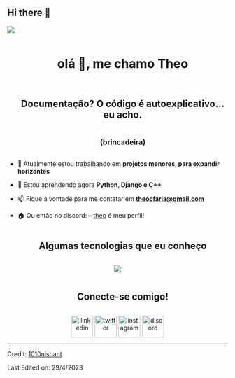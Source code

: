 ## Hi there 👋

<!--horizontal divider(gradiant)-->
<img src="https://user-images.githubusercontent.com/73097560/115834477-dbab4500-a447-11eb-908a-139a6edaec5c.gif">

<div id="user-content-toc">
  <ul align="center">
    <summary><h1 style="display: inline-block">olá 👋, me chamo Theo</h1></summary>
  </ul>
</div>

<!--h2 without bottom border-->
<div id="user-content-toc">
  <ul align="center">
    <summary><h2 style="display: inline-block">Documentação? O código é autoexplicativo... eu acho.</h2></summary>
    <h3 style="display: inline-block">(brincadeira)</h3>
  </ul>
</div>


<!--Intro start-->
- 🔭 Atualmente estou trabalhando em **projetos menores, para expandir horizontes**

- 🌱 Estou aprendendo agora **Python, Django e C++**

- 📫 Fique à vontade para me contatar em **theocfaria@gmail.com**

- 🏠 Ou então no discord: –  [theo](https://discordapp.com/users/397109855380307977) é meu perfil!
<!--Intro end-->


<!--h1 without bottom border-->
<div id="user-content-toc">
  <ul align="center">
    <summary><h2 style="display: inline-block">Algumas tecnologias que eu conheço</h2></summary>
  </ul>
</div>
<!--tech stack icons-->
<p align="center">
  <a href="https://skillicons.dev">
    <img src="https://skillicons.dev/icons?i=git,cpp,css,discord,github,html,py,vscode,&perline=14" />
  </a>
</p>


<!-- Connect with me -->
<!--h2 without bottom border-->
<div id="user-content-toc">
  <ul align="center">
    <summary><h2 style="display: inline-block">Conecte-se comigo!</h2></summary>
  </ul>
</div>

<!--icons and links-->
<p align="center">
<a href="https://www.linkedin.com/in/theo-faria-100009340/" target="blank"><img align="center" src="https://user-images.githubusercontent.com/88904952/234979284-68c11d7f-1acc-4f0c-ac78-044e1037d7b0.png" alt="linkedin" height="50" width="50" /></a>
<a href="https://x.com/theosieg" target="blank"><img align="center" src="https://imgs.search.brave.com/EeEkXcC7xhqVy5yXSkNuqW6tbYgf9JCSLbQZHDEB3_s/rs:fit:860:0:0:0/g:ce/aHR0cHM6Ly9zMi10/ZWNodHVkby5nbGJp/bWcuY29tL2Y1SzZG/WG5DbVpuUnZpajJT/TnNyWlNuOUlzbz0v/NjAweDAvZmlsdGVy/czpxdWFsaXR5KDcw/KS9odHRwczovL2ku/czMuZ2xiaW1nLmNv/bS92MS9BVVRIXzA4/ZmJmNDhiYzA1MjQ4/Nzc5NDNmZTg2ZTQz/MDg3ZTdhL2ludGVy/bmFsX3Bob3Rvcy9i/cy8yMDIzL2UvRC82/ZTI0dmJRU2FSQkcy/U2NJTktJUS9pbWFn/ZW0tNi5qcGc" alt="twitter" height="50" width="50" /></a> 
<a href="https://www.instagram.com/theofaria_/" target="blank"><img align="center" src="https://user-images.githubusercontent.com/88904952/234981169-2dd1e58f-4b7e-468c-8213-034ba62156c3.png" alt="instagram" height="50" width="50" /></a>
<a href="https://discordapp.com/users/397109855380307977" target="blank"><img align="center" src="https://user-images.githubusercontent.com/88904952/234982627-019fd336-6248-453c-9b05-97c13fd1d207.png" alt="discord" height="50" width="50" /></a>
  
</p>

----------------------------------------------------------------------
Credit: [1010nishant](https://github.com/1010nishant)

Last Edited on: 29/4/2023